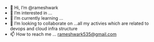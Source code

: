 - 👋 Hi, I’m @rameshwark
- 👀 I’m interested in ...
- 🌱 I’m currently learning ...
- 💞️ I’m looking to collaborate on ...all my activies which are related to devops and cloud infra structure 
- 📫 How to reach me ... rameshwark535@gmail.com 

<!---
rameshwark/rameshwark is a ✨ special ✨ repository because its `README.md` (this file) appears on your GitHub profile.
You can click the Preview link to take a look at your changes.
--->
